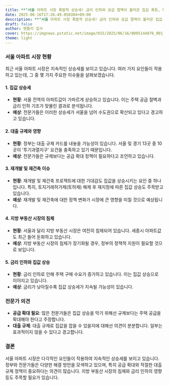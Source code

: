 ```yaml
---
title: **"서울 아파트 시장 폭발적 상승세! 금리 인하와 공급 절벽이 불러온 집값 폭등, 대출 규제 효과 있을까?"**
date: 2025-06-16T17:26:49.058384+09:00
description: **"서울 아파트 시장 폭발적 상승세! 금리 인하와 공급 절벽이 불러온 집값 폭등, 대출 규제 효과 있을까?"**
draft: false
author: 벤틀리 집사
cover: https://imgnews.pstatic.net/image/015/2025/06/16/0005144876_001_20250616102710673.jpg?type=nf142_103
theme: light
---
```


### 서울 아파트 시장 현황

최근 서울 아파트 시장은 지속적인 상승세를 보이고 있습니다. 여러 가지 요인들이 작용하고 있는데, 그 중 몇 가지 주요한 이슈들을 살펴보겠습니다.

#### 1. 집값 상승세
- **현황**: 서울 전역의 아파트값이 가파르게 상승하고 있습니다. 이는 주택 공급 절벽과 금리 인하 기조가 맞물린 결과로 분석됩니다.
- **예상**: 전문가들은 이러한 상승세가 서울을 넘어 수도권으로 확산되고 있다고 경고하고 있습니다.

#### 2. 대출 규제와 영향
- **현황**: 정부는 대출 규제 카드를 내놓을 가능성이 있습니다. 서울 및 경기 13곳 중 10곳이 '투기과열지구' 요건을 충족하고 있기 때문입니다.
- **예상**: 전문가들은 규제보다는 공급 확대 정책이 필요하다고 조언하고 있습니다.

#### 3. 재개발 및 재건축 이슈
- **현황**: 재개발 및 재건축 프로젝트에 대한 기대감도 집값을 상승시키는 요인 중 하나입니다. 특히, 토지거래허가제(토허제) 해제 후 재지정에 따른 집값 상승도 주목받고 있습니다.
- **예상**: 재개발 및 재건축에 대한 정책 변화가 시장에 큰 영향을 미칠 것으로 예상됩니다.

#### 4. 지방 부동산 시장의 침체
- **현황**: 서울과 달리 지방 부동산 시장은 여전히 침체되어 있습니다. 세종시 아파트값도 최근 들어 둔화하고 있습니다.
- **예상**: 지방 부동산 시장의 침체가 장기화될 경우, 정부의 정책적 지원이 필요할 것으로 보입니다.

#### 5. 금리 인하와 집값 상승
- **현황**: 금리 인하로 인해 주택 구매 수요가 증가하고 있습니다. 이는 집값 상승으로 이어지고 있습니다.
- **예상**: 금리가 낮아질수록 집값 상승세가 지속될 가능성이 있습니다.

### 전문가 의견

- **공급 확대 필요**: 많은 전문가들은 집값 상승을 막기 위해선 규제보다는 주택 공급을 확대해야 한다고 주장합니다.
- **대출 규제**: 대출 규제로 집값을 잡을 수 있을지에 대해선 의견이 분분합니다. 일부는 효과적이지 않을 수 있다고 경고합니다.

### 결론

서울 아파트 시장은 다각적인 요인들이 작용하여 지속적인 상승세를 보이고 있습니다. 정부와 전문가들은 다양한 해결 방안을 모색하고 있으며, 특히 공급 확대와 적절한 대출 규제 정책이 중요하다는 의견이 많습니다. 지방 부동산 시장의 침체와 금리 인하의 영향 등도 주목할 필요가 있습니다.
